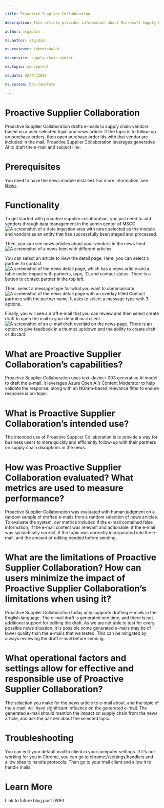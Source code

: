 ```yaml
--- 

title: Proactive Supplier Collaboration

description: This article provides information about Microsoft Supply Chain Center's Proactive Supplier Collaboration capability.

author: algiddin

ms.author: algiddin

ms.reviewer: johnmichalak 

ms.service: supply-chain-center 

ms.topic: conceptual 

ms.date: 02/24/2023

ms.custom: bap-template 

--- 
```


# Proactive Supplier Collaboration

Proactive Supplier Collaboration drafts e-mails to supply chain vendors based on a user-selected topic and news article. If the topic is to follow-up on purchase orders, then open purchase order Ids with that vendor are included in the mail. Proactive Supplier Collaboration leverages generative AI to draft the e-mail and subject line.

# Prerequisites

You need to have the news module installed. For more information, see [News](news.md) 

# Functionality

To get started with proactive supplier collaboration, you just need to add vendors through data management in the admin center of MSCC. 
![A screenshot of a data ingestion area with news selected as the module and vendors as an entity that has successfully been staged and processed.](media/proactive-supplier-collaboration-data.png) 

Then, you can see news articles about your vendors in the news feed. 
![A screenshot of a news feed with different articles.](media/proactive-supplier-collaboration-news.png) 

You can select an article to view the detail page. Here, you can select a partner to contact.    
![A screenshot of the news detail page, which has a news article and a table under impact with partners, type, ID, and contact status. There is a button to contact partner in the top left.](media/proactive-supplier-collaboration-contact-partner.png) 

Then, select a message type for what you want to communicate. 
![A screenshot of the news detail page with an overlay titled Contact partners with the partner name. It asks to select a message type with 3 options.](media/proactive-supplier-collaboration-select-message-type.png) 

Finally, you will see a draft e-mail that you can review and then select create draft to open the mail in your default mail client.
![A screenshot of an e-mail draft overlaid on the news page. There is an option to give feedback in a thumbs up/down and the ability to create draft or discard.](media/proactive-supplier-collaboration-create-draft.png) 

# What are Proactive Supplier Collaboration’s capabilities? 
Proactive Supplier Collaboration uses text-davinci-003 generative AI model to draft the e-mail. It leverages Azure Open AI’s Content Moderator to help validate the response, along with an NGram-based relevance filter to ensure response is on-topic.

# What is Proactive Supplier Collaboration’s intended use?
The intended use of Proactive Supplier Collaboration is to provide a way for business users to more quickly and efficiently follow-up with their partners on supply chain disruptions in the news.

# How was Proactive Supplier Collaboration evaluated? What metrics are used to measure performance?
Proactive Supplier Collaboration was evaluated with human judgment on a random sample of drafted e-mails from a random selection of news articles. To evaluate the system, our metrics included if the e-mail contained false information, if the e-mail content was relevant and actionable, if the e-mail was syntactically correct, if the topic was correctly incorporated into the e-mail, and the amount of editing needed before sending.

# What are the limitations of Proactive Supplier Collaboration? How can users minimize the impact of Proactive Supplier Collaboration’s limitations when using it?
Proactive Supplier Collaboration today only supports drafting e-mails in the English language. The e-mail draft is generated one time, and there is not additional support for editing the draft. As we are not able to test for every possible news situation, it is possible some generated e-mails may be of lower quality than the e-mails that we tested. This can be mitigated by always reviewing the draft e-mail before sending.

# What operational factors and settings allow for effective and responsible use of Proactive Supplier Collaboration?
The selection you make for the news article to e-mail about, and the topic of the e-mail, will have significant influence on the generated e-mail. The generated e-mail should mention the impact on supply chain from the news article, and ask the partner about the selected topic.

# Troubleshooting
You can edit your default mail:to client in your computer settings. If it's not working for you in Chrome, you can go to chrome://settings/handlers and allow sites to handle protocols. Then go to your mail client and allow it to handle mails.

# Learn More

Link to future blog post (WIP)
